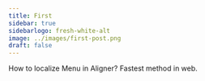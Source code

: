 ```yaml
---
title: First
sidebar: true
sidebarlogo: fresh-white-alt
image: ../images/first-post.png
draft: false
---
```


How to localize Menu in Aligner? Fastest method in web.
